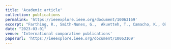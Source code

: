 ```yaml
---
title: 'Academic article'
collection: publications
permalink: 'https://ieeexplore.ieee.org/document/10063169'
excerpt: "Farthing, R., Smith-Nunes, G.,  Akuetteh, T., Camacho, K., Ošljak, K.K. & Zhao, J. 2023, "“It Sets Boundaries Making Your Life Personal and More Comfortable”: Understanding Young People’s Privacy Needs and Concerns," in IEEE Technology and Society Magazine, vol. 42, no. 1, pp. 75-82, March 2023, doi: 10.1109/MTS.2023.3244554. Open access version"
date: "2023-03-01"
venue: 'International comparative publications'
paperurl: 'https://ieeexplore.ieee.org/document/10063169'
---
```





